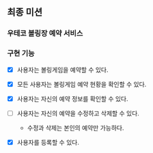 ## 최종 미션

### 우테코 볼링장 예약 서비스

### 구현 기능

- [x] 사용자는 볼링게임을 예약할 수 있다.
- [x] 모든 사용자는 볼링게임 예약 현황을 확인할 수 있다.
- [x] 사용자는 자신의 예약 정보를 확인할 수 있다.
- [ ] 사용자는 자신의 예약을 수정하고 삭제할 수 있다.
    - 수정과 삭제는 본인의 예약만 가능하다.

- [x] 사용자를 등록할 수 있다.
